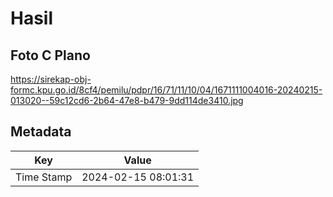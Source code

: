 # Hasil

## Foto C Plano

https://sirekap-obj-formc.kpu.go.id/8cf4/pemilu/pdpr/16/71/11/10/04/1671111004016-20240215-013020--59c12cd6-2b64-47e8-b479-9dd114de3410.jpg


## Metadata

| Key        | Value               |
| ---------- | ------------------- |
| Time Stamp | 2024-02-15 08:01:31 |



